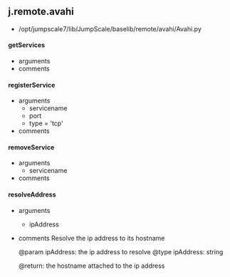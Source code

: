 ## j.remote.avahi

- /opt/jumpscale7/lib/JumpScale/baselib/remote/avahi/Avahi.py

#### getServices 
- arguments
- comments
    

#### registerService 
- arguments
    - servicename
    - port
    - type = 'tcp'
- comments
    

#### removeService 
- arguments
    - servicename
- comments
    

#### resolveAddress 
- arguments
    - ipAddress
- comments
    Resolve the ip address to its hostname
    
    @param ipAddress: the ip address to resolve
    @type ipAddress: string
    
    @return: the hostname attached to the ip address


